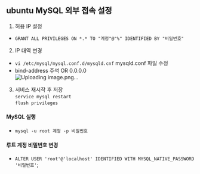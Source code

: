 ## ubuntu MySQL 외부 접속 설정
1. 허용 IP 설정
- `GRANT ALL PRIVILEGES ON *.* TO "계정"@"%" IDENTIFIED BY "비밀번호"`  
2. IP 대역 변경 
- `vi /etc/mysql/mysql.conf.d/mysqld.cnf` mysqld.conf 파일 수정    
- bind-address 주석 OR 0.0.0.0      
![Uploading image.png…]()  
  
3. 서비스 재시작 후 저장  
`service mysql restart`    
`flush privileges`  
  
#### MySQL 실행
- `mysql -u root 계정 -p 비밀번호`  
#### 루트 계정 비밀번호 변경
- `ALTER USER 'root'@'localhost' IDENTIFIED WITH MYSQL_NATIVE_PASSWORD '비밀번호'`;  

